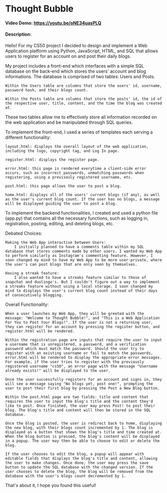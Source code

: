 # Thought Bubble
#### Video Demo:  <https://youtu.be/oNE34uasPLQ>
#### Description:

Hello! For my CS50 project I decided to design and implement a Web Application platform using Python, JavaScript, HTML, and SQL that allows users to register for an account on and post their daily blogs.

My project includes a front-end which interfaces with a simple SQL database on the back-end which stores the users' account and blog informations. The database is comprised of two tables: Users and Posts.

    Within the Users table are columns that store the users' id, username, password hash, and their blogs count.

    Within the Posts table are columns that store the posts' id, the id of the respective user, title, content, and the time the blog was created at.

These two tables allow me to effectively store all information recorded on the web application and be manipulated through SQL queries.

To implement the front-end, I used a series of templates each serving a different functionality:

    layout.html: displays the overall layout of the web application, including the logo, copyright tag, and Log In page.

    register.html: displays the register page.

    error.html: this page is rendered everytime a client-side error occurs, such as incorrect passwords, unmatching passwords when registering, using a previsouly registered username, etc.

    post.html: this page allows the user to post a blog.

    home.html: displays all of the users' current blogs (if any), as well as the user's current blog count. If the user has no blogs, a message will be displayed guiding the user to post a blog.

To implement the backend functionalities, I created and used a python file (app.py) that contains all the necessary functions, such as logging in, registration, posting, editing, and deleting blogs, etc.

Debated Choices:

    Making the Web App interactive between Users:
        I initially planned to have a comments table within my SQL database that stores comments made by other users. I wanted my Web App to perform similarly as Instagram's commenting feature. However, I soon changed my mind to have my Web App to be more user-private, where the user's can post blogs that are only seen by themselves.

    Having a streak feature:
        I also wanted to have a streaks feature similar to those of snapchat and duolingo's. But I couldn't figure out a way to implement a streaks feature without using a local storage. I soon changed my mind to displays the user's current blog count instead of their days of consecutively blogging.

Overall Functionality:

    When a user launches my Web App, they will be greeted with the message: "Welcome to Thought Bubble!", and "This is a Web Application For You to Post Your Blogs!". If the user is not a returning user, they can register for an account by pressing the register button, and register.html will be rendered.

    Within the registration page are inputs that require the user to input a username that is unregistered, a password, and a verification password which must match the password. Should the user try to register with an existing username or fail to match the passwords, error.html will be rendered to display the appropriate error messages. For example, if the user tries to register with the previously registered username "cs50", an error page with the message "Username already exists!" will be displayed to the user.

    Once the user successfully registers for an account and signs in, they will see a message saying "No blogs yet, post one!", prompting the user to post their first blog by pressing the Post a New Blog button.

    Within the post.html page are two fields: title and content that requires the user to input the blog's title and the content they'd like to post. Once finished, the user may press Post! to post their blog. The blog's title and content will then be stored in the SQL database.

    Once the blog is posted, the user is redirect back to home, displaying the new blog, with their blogs count incremented by 1. The blog is displayed as a button that shows the blog's title and time created at. When the blog button is pressed, the blog's content will be displayed in a popup. The user may then be able to choose to edit or delete the blog.

    If the user chooses to edit the blog, a popup will appear with editable fields that displays the blog's title and content, allowing the user to make changes. Once done, the user may press the save button to update the SQL database with the changed version. If the user chooses to delete the blog, the blog will be removed from the database with the user's blogs count decremented by 1.


That's about it, I hope you found this useful!
